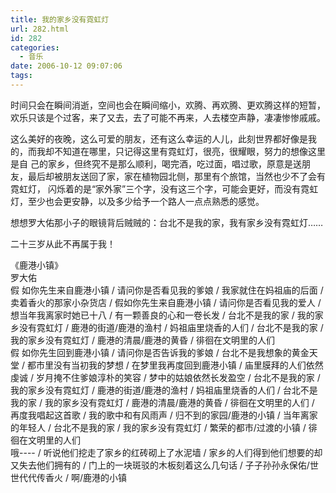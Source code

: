 ```yaml
---
title: 我的家乡没有霓虹灯
url: 282.html
id: 282
categories:
  - 音乐
date: 2006-10-12 09:07:06
tags:
---
```


时间只会在瞬间消逝，空间也会在瞬间缩小，欢腾、再欢腾、更欢腾这样的短暂，欢乐只该是个过客，来了又去，去了可能不再来，人去楼空声静，凄凄惨惨戚戚。  
  
这么美好的夜晚，这么可爱的朋友，还有这么幸运的人儿，此刻世界都好像是我的，而我却不知道在哪里，只记得这里有霓虹灯，很亮，很耀眼，努力的想像这里是自 己的家乡，但终究不是那么顺利，喝完酒，吃过面，唱过歌，原意是送朋友，最后却被朋友送回了家，家在植物园北侧，那里有个旅馆，当然也少不了会有霓虹灯， 闪烁着的是“家外家”三个字，没有这三个字，可能会更好，而没有霓虹灯，至少也会更安静，以及多少给予一个路人一点点熟悉的感觉。  
  
想想罗大佑那小子的眼镜背后贼贼的：台北不是我的家，我有家乡没有霓虹灯……  
  
二十三岁从此不再属于我！  
  
  
《鹿港小镇》  
罗大佑  
假 如你先生来自鹿港小镇 / 请问你是否看见我的爹娘 / 我家就住在妈祖庙的后面 / 卖着香火的那家小杂货店 / 假如你先生来自鹿港小镇 / 请问你是否看见我的爱人 / 想当年我离家时她已十八 / 有一颗善良的心和一卷长发 / 台北不是我的家 / 我的家乡没有霓虹灯 / 鹿港的街道/鹿港的渔村 / 妈祖庙里烧香的人们 / 台北不是我的家 / 我的家乡没有霓虹灯 / 鹿港的清晨/鹿港的黄昏 / 徘徊在文明里的人们  
假 如你先生回到鹿港小镇 / 请问你是否告诉我的爹娘 / 台北不是我想象的黄金天堂 / 都市里没有当初我的梦想 / 在梦里我再度回到鹿港小镇 / 庙里膜拜的人们依然虔诚 / 岁月掩不住爹娘淳朴的笑容 / 梦中的姑娘依然长发盈空 / 台北不是我的家 / 我的家乡没有霓虹灯 / 鹿港的街道/鹿港的渔村 / 妈祖庙里烧香的人们 / 台北不是我的家 / 我的家乡没有霓虹灯 / 鹿港的清晨/鹿港的黄昏 / 徘徊在文明里的人们 / 再度我唱起这首歌 / 我的歌中和有风雨声 / 归不到的家园/鹿港的小镇 / 当年离家的年轻人 / 台北不是我的家 / 我的家乡没有霓虹灯 / 繁荣的都市/过渡的小镇 / 徘徊在文明里的人们  
哦\-\-\-\- / 听说他们挖走了家乡的红砖砌上了水泥墙 / 家乡的人们得到他们想要的却又失去他们拥有的 / 门上的一块斑驳的木板刻着这么几句话 / 子子孙孙永保佑/世世代代传香火 / 啊/鹿港的小镇